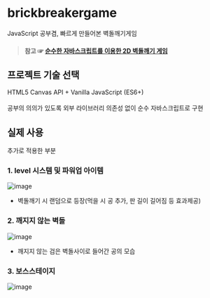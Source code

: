 # brickbreakergame
JavaScript 공부겸, 빠르게 만들어본 벽돌깨기게임
> #### 참고 ☞ [순수한 자바스크립트를 이용한 2D 벽돌깨기 게임](https://developer.mozilla.org/ko/docs/Games/Tutorials/2D_Breakout_game_pure_JavaScript)

## 프로젝트 기술 선택
HTML5 Canvas API + Vanilla JavaScript (ES6+) <br><br>
공부의 의의가 있도록 외부 라이브러리 의존성 없이 순수 자바스크립트로 구현

## 실제 사용
추가로 적용한 부분
### 1. level 시스템 및 파워업 아이템
   ![image](https://github.com/user-attachments/assets/a9419ad8-aa98-4eb5-a830-d5fec4033ac1)
   + 벽돌깨기 시 랜덤으로 등장(먹을 시 공 추가, 판 길이 길어짐 등 효과제공)
### 2. 깨지지 않는 벽돌
   ![image](https://github.com/user-attachments/assets/32bd1cb8-3ebe-4ca2-a0e5-6ebfd29f076b)
   + 깨지지 않는 검은 벽돌사이로 들어간 공의 모습
### 3. 보스스테이지
   ![image](https://github.com/user-attachments/assets/95530e89-9b21-4917-9eb0-101bb1b30686)

